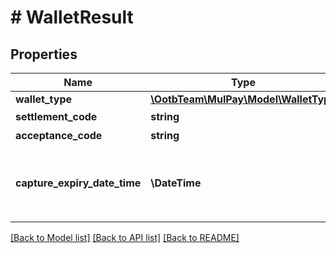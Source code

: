 # # WalletResult

## Properties

Name | Type | Description | Notes
------------ | ------------- | ------------- | -------------
**wallet_type** | [**\OotbTeam\MulPay\Model\WalletType**](WalletType.md) |  | [optional]
**settlement_code** | **string** | 決済番号 | [optional]
**acceptance_code** | **string** | 利用承諾番号 | [optional]
**capture_expiry_date_time** | **\DateTime** | 仮売上有効日時   [RFC 3339, section 5.6](https://tools.ietf.org/html/rfc3339#section-5.6)で定義された表記です。   例) 2023-06-30T12:34:56+09:00 | [optional]

[[Back to Model list]](../../README.md#models) [[Back to API list]](../../README.md#endpoints) [[Back to README]](../../README.md)
